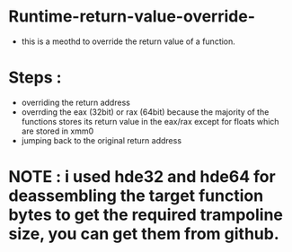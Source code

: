 # Runtime-return-value-override-
- this is a meothd to override the return value of a function.
# Steps :
- overriding the return address
- overrding the eax (32bit) or rax (64bit) because the majority of the functions stores its return value in the eax/rax except for floats which are stored in xmm0
- jumping back to the original return address

# NOTE : i used hde32 and hde64 for deassembling the target function bytes to get the required trampoline size, you can get them from github.
